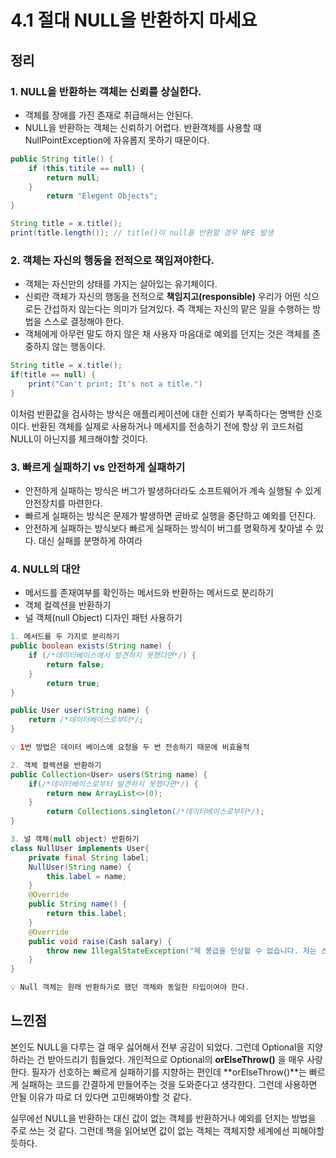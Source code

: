 # 4.1 절대 NULL을 반환하지 마세요

## 정리

### 1. NULL을 반환하는 객체는 신뢰를 상실한다.

- 객체를 장애를 가진 존재로 취급해서는 안된다.
- NULL을 반환하는 객체는 신뢰하기 어렵다. 반환객체를 사용할 때 NullPointException에 자유롭지 못하기 때문이다.


```java
public String title() {
	if (this.titile == null) {
		return null;
	}
		return "Elegent Objects";
}

String title = x.title();
print(title.length()); // title()이 null을 반환할 경우 NPE 발생
```


### 2. 객체는 자신의 행동을 전적으로 책임져야한다.

- 객체는 자신만의 상태를 가지는 살아있는 유기체이다.
- 신뢰란 객체가 자신의 행동을 전적으로 **책임지고(responsible)** 우리가 어떤 식으로든 간섭하지 않는다는 의미가 담겨있다. 즉 객체는 자신의 맡은 일을 수행하는 방법을 스스로 결정해야 한다.
- 객체에게 아무런 말도 하지 않은 채 사용자 마음대로 예외를 던지는 것은 객체를 존중하지 않는 행동이다.

```java
String title = x.title();
if(title == null) {
	print("Can't print; It's not a title.")
}
```

이처럼 반환값을 검사하는 방식은 애플리케이션에 대한 신뢰가 부족하다는 명백한 신호이다.  반환된 객체를 실제로 사용하거나 메세지를 전송하기 전에 항상 위 코드처럼 NULL이 아닌지를 체크해야할 것이다. 


### 3. 빠르게 실패하기 vs 안전하게 실패하기

- 안전하게 실패하는 방식은 버그가 발생하더라도 소프트웨어가 계속 실행될 수 있게 안전장치를 마련한다.
- 빠르게 실패하는 방식은 문제가 발생하면 곧바로 실행을 중단하고 예외를 던진다.
- 안전하게 실패하는 방식보다 빠르게 실패하는 방식이 버그를 명확하게 찾아낼 수 있다.  대신 실패를 분명하게 하여라

### 4. NULL의 대안

- 메서드를 존재여부를 확인하는 메서드와 반환하는 메서드로 분리하기
- 객체 컬렉션을 반환하기
- 널 객체(null Object) 디자인 패턴 사용하기

```java
1. 메서드를 두 가지로 분리하기
public boolean exists(String name) {
	if (/*데이터베이스에서 발견하지 못했다면*/) {
		return false;
	}
		return true;
}

public User user(String name) {
	return /*데이터베이스로부터*/;
}

💡 1번 방법은 데이터 베이스에 요청을 두 번 전송하기 때문에 비효율적

2. 객체 컬렉션을 반환하기
public Collection<User> users(String name) {
	if(/*데이터베이스로부터 발견하지 못했다면*/) {
		return new ArrayList<>(0);
	}
		return Collections.singleton(/*데이터베이스로부터*/);
}

3. 널 객체(null object) 반환하기
class NullUser implements User{
	private final String label;
	NullUser(String name) {
		this.label = name;
	}
	@Override
	public String name() {
		return this.label;
	}
	@Override
	public void raise(Cash salary) {
		throw new IllegalStateException("제 봉급을 인상할 수 없습니다. 저는 스텁(stub)입니다.");
	}
}

💡 Null 객체는 원래 반환하기로 했던 객체와 동일한 타입이여야 한다. 
```

## 느낀점

본인도 NULL을 다루는 걸 매우 싫어해서 전부 공감이 되었다. 그런데 Optional을 지양하라는 건 받아드리기 힘들었다. 개인적으로 Optional의 **orElseThrow()** 을 매우 사랑한다. 필자가 선호하는 빠르게 실패하기를 지향하는 편인데 **orElseThrow()**는 빠르게 실패하는 코드를 간결하게 만들어주는 것을 도와준다고 생각한다. 그런데 사용하면 안될 이유가 따로 더 있다면 고민해봐야할 것 같다. 

실무에선 NULL을 반환하는 대신 값이 없는 객체를 반환하거나 예외를 던지는 방법을 주로 쓰는 것 같다. 그런데 책을 읽어보면 값이 없는 객체는 객체지향 세계에선 피해야할 듯하다.

